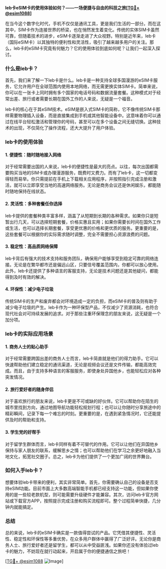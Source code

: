 **leb卡eSIM卡的使用体验如何？——一场便捷与自由的科技之旅[[TG💪+ @esim1088](https://t.me/s/esim1088)]**

在当今这个数字化时代，手机不仅仅是通讯工具，更是我们生活的一部分。而在这其中，SIM卡作为连接世界的桥梁，也在悄然发生着变化。传统的实体SIM卡虽然可靠，但随着技术的进步，eSIM卡逐渐走进了大众视野。特别是近年来，leb卡（国际eSIM卡）以其独特的便利性和灵活性，吸引了越来越多用户的关注。那么，leb卡的eSIM卡究竟有何魅力？它的使用体验到底如何呢？让我们一起深入探讨。

### 什么是leb卡？

首先，我们来了解一下leb卡是什么。leb卡是一种支持全球多国漫游的eSIM卡服务，它允许用户在全球范围内使用本地网络，而无需更换实体SIM卡。简单来说，你可以在一张卡上同时拥有多个国家的电话号码和数据流量套餐。这种模式对于经常出差、旅行或者需要长期在国外工作的人来说，无疑是一个福音。

leb卡的核心在于其eSIM技术。eSIM是嵌入式SIM卡的简称，它不像传统SIM卡那样需要物理插入设备，而是直接集成到手机或其他智能设备中。这意味着你可以通过在线平台轻松激活和管理你的号码，甚至可以在多个设备之间无缝切换。这种技术的出现，不仅简化了操作流程，还大大提升了用户体验。

### leb卡的使用体验

#### 1. **便捷性：随时随地接入网络**
对于经常需要出国的人来说，leb卡的便捷性是最大的亮点。以往，每次出国都需要购买当地的SIM卡或办理漫游服务，既费时又费力。而有了leb卡，这一切都变得轻而易举。你只需提前在手机上下载相关应用程序，并按照指引完成注册和激活，就可以立即享受当地的高速网络服务。无论是商务会议还是休闲娱乐，都能随时随地保持在线状态。

#### 2. **灵活性：多种套餐任你选择**
leb卡提供的套餐种类丰富多样，涵盖了从短期到长期的各种需求。如果你只是短暂出行几天，可以选择短期套餐，价格实惠且实用；如果你需要长时间在国外工作或生活，也可以选择长期套餐，享受更优惠的价格和更优质的服务。更重要的是，这些套餐可以根据你的实际需求随时调整，完全不需要担心资源浪费的问题。

#### 3. **稳定性：高品质网络保障**
leb卡背后有强大的技术支持和服务团队，确保用户能够享受到稳定可靠的网络连接。无论是在繁华都市还是偏远山区，只要信号覆盖范围内，你都可以放心使用。此外，leb卡还提供了多种语言的客服支持，无论是技术问题还是其他疑问，都能得到及时有效的解决。

#### 4. **环保性：减少电子垃圾**
传统SIM卡的生产和废弃都会对环境造成一定的负担，而eSIM卡的普及则有助于减少电子垃圾的产生。leb卡作为一种环保型产品，不仅减少了资源消耗，也符合现代社会对可持续发展的追求。对于那些注重环保理念的朋友来说，这无疑是一个加分项。

### leb卡的实际应用场景

#### 1. **商务人士的贴心助手**
对于经常需要跨国出差的商务人士而言，leb卡简直就是他们的得力助手。它可以快速帮助他们建立稳定的通讯渠道，无论是视频会议还是文件传输，都能高效完成。而且，由于支持多种语言的客服服务，即使身处异国他乡，也能轻松应对各种突发情况。

#### 2. **旅行爱好者的随身伴侣**
对于喜欢旅行的朋友来说，leb卡更是不可或缺的好伙伴。它可以帮助你在陌生的城市里找到方向，通过地图导航功能轻松规划行程；也可以让你随时分享旅途中的精彩瞬间，记录下每一个难忘的时刻。更重要的是，在遇到紧急情况时，它还能提供及时的帮助和支持。

#### 3. **学生党的好帮手**
对于留学生群体而言，leb卡同样有着不可替代的作用。它可以让他们在异国他乡保持与家人朋友的联系，缓解思乡之情；也可以帮助他们在学习之余更好地融入当地文化，拓宽社交圈子。总之，leb卡为他们提供了一个更加广阔的世界舞台。

### 如何入手leb卡？

想要体验leb卡带来的便利，其实非常简单。首先，你需要确认自己的设备是否支持eSIM功能。目前市面上大多数高端智能手机都已经支持这一功能，但如果你使用的是一些较老款机型，则可能需要升级硬件才能兼容。其次，访问leb卡官方网站或下载官方APP，按照提示完成注册和购买流程即可。整个过程简单快捷，几分钟内就能搞定。

### 总结

总的来说，leb卡的eSIM卡确实是一款值得尝试的产品。它凭借其便捷性、灵活性、稳定性和环保性等多重优势，在众多用户群体中赢得了广泛好评。无论你是商务人士、旅行爱好者还是留学生，都可以从中受益匪浅。如果你还没有体验过leb卡的魅力，不妨现在就行动起来，开启属于你的便捷通信之旅吧！

[[TG💪+ @esim1088](https://t.me/s/esim1088) ![Image](https://i.postimg.cc/4NQfJmqS/Snipaste-2025-05-13-00-14-12.png)]